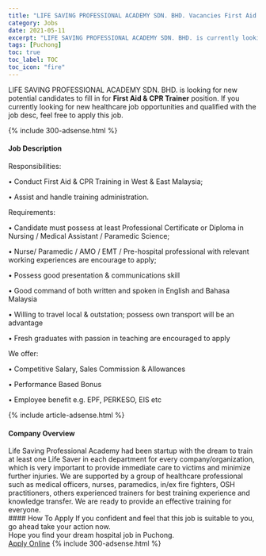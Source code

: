 ```yaml
---
title: "LIFE SAVING PROFESSIONAL ACADEMY SDN. BHD. Vacancies First Aid & CPR Trainer" 
category: Jobs 
date: 2021-05-11 
excerpt: "LIFE SAVING PROFESSIONAL ACADEMY SDN. BHD. is currently looking for suitable person to fill in the First Aid & CPR Trainer which positioned at Puchong" 
tags: [Puchong] 
toc: true 
toc_label: TOC 
toc_icon: "fire" 
--- 
```


<p>LIFE SAVING PROFESSIONAL ACADEMY SDN. BHD. is looking for new potential candidates to fill in for <b>First Aid & CPR Trainer</b> position. If you currently looking for new healthcare job opportunities and qualified with the job desc, feel free to apply this job.
</p>{% include 300-adsense.html %} 
<div><div><h4>Job Description</h4></div><div><div><span><div><p>Responsibilities:</p><p>&#8226; Conduct First Aid &amp; CPR Training in West &amp; East Malaysia;</p><p>&#8226; Assist and handle training administration.</p><p>Requirements:</p><p>&#8226; Candidate must possess at least Professional Certificate or Diploma in Nursing / Medical Assistant / Paramedic Science;</p><p>&#8226; Nurse/ Paramedic / AMO / EMT / Pre-hospital professional with relevant working experiences are encourage to apply;</p><p>&#8226; Possess good presentation &amp; communications skill</p><p>&#8226; Good command of both written and spoken in English and Bahasa Malaysia</p><p>&#8226; Willing to travel local &amp; outstation; possess own transport will be an advantage</p><p>&#8226; Fresh graduates with passion in teaching are encouraged to apply</p><p>We offer:</p><p>&#8226; Competitive Salary, Sales Commission &amp; Allowances</p><p>&#8226; Performance Based Bonus</p><p>&#8226; Employee benefit e.g. EPF, PERKESO, EIS etc</p></div></span></div></div></div> 
{% include article-adsense.html %} 
<div><div><h4>Company Overview</h4></div><div><div><span><div><div>Life Saving Professional Academy had been startup with the dream to train at least one Life Saver in each department for every company/organization, which is very important to provide immediate care to victims and minimize further injuries. We are supported by a group of healthcare professional such as medical officers, nurses, paramedics, in/ex fire fighters, OSH practitioners, others experienced trainers for best training experience and knowledge transfer. We are ready to provide an effective training for everyone.</div></div></span></div></div></div> 
#### How To Apply 
If you confident and feel that this job is suitable to you, go ahead take your action now. <br/> 
Hope you find your dream hospital job in Puchong. <br/> 
<a href="https://www.jobstreet.com.my/en/job/first-aid-cpr-trainer-4553727?jobId=jobstreet-my-job-4553727" class="btn btn--warning" target="_blank" rel="nofollow noopenner">Apply Online</a> 
{% include 300-adsense.html %} 